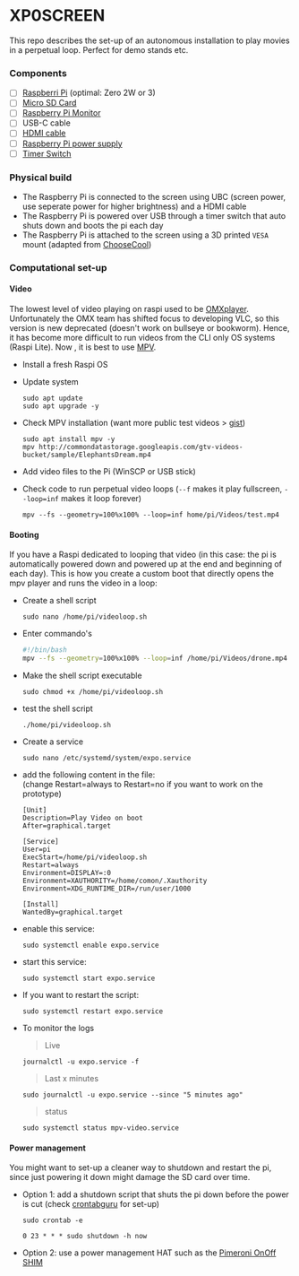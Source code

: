 # XP0SCREEN   
This repo describes the set-up of an autonomous installation to play movies in a perpetual loop. Perfect for demo stands etc.   
### Components
- [ ] [Raspberri Pi](https://www.raspberrypi.com/products/) (optimal: Zero 2W or 3)
- [ ] [Micro SD Card](https://be.farnell.com/transcend/ts2gusdc/card-sd-micro-2gb/dp/2290242)
- [ ] [Raspberry Pi Monitor](https://be.farnell.com/raspberry-pi/sc0940/rpi-monitor-red-white/dp/4568688)
- [ ] USB-C cable
- [ ] [HDMI cable](https://be.farnell.com/raspberry-pi/t7689ax/cable-micro-hdmi-hdmi-plug-1m/dp/3107125)
- [ ] [Raspberry Pi power supply](https://be.farnell.com/multicomp-pro/mp004971/adapter-ac-dc-5-1v-3a/dp/3058875)
- [ ] [Timer Switch](https://be.farnell.com/brennenstuhl/mz-20/timer-24hour-mechanica-euro-plug/dp/7966466)

### Physical build   
* The Raspberry Pi is connected to the screen using UBC (screen power, use seperate power for higher brightness) and a HDMI cable
* The Raspberry Pi is powered over USB through a timer switch that auto shuts down and boots the pi each day
* The Raspberry Pi is attached to the screen using a 3D printed ```VESA``` mount (adapted from [ChooseCool](https://www.thingiverse.com/thing:3808242))

### Computational set-up   
#### Video
The lowest level of video playing on raspi used to be [OMXplayer](https://github.com/popcornmix/omxplayer). Unfortunately the OMX team has shifted focus to developing VLC, so this version is new deprecated (doesn't work on bullseye or bookworm). Hence, it has become more difficult to run videos from the CLI only OS systems (Raspi Lite). Now , it is best to use [MPV](https://github.com/mpv-player/mpv).

* Install a fresh Raspi OS
* Update system
  
  ```console
  sudo apt update
  sudo apt upgrade -y
  ```
  
* Check MPV installation (want more public test videos > [gist](https://gist.github.com/jsturgis/3b19447b304616f18657))
  
  ```console
  sudo apt install mpv -y
  mpv http://commondatastorage.googleapis.com/gtv-videos-bucket/sample/ElephantsDream.mp4
  ```

* Add video files to the Pi (WinSCP or USB stick)
  
* Check code to run perpetual video loops (```--f``` makes it play fullscreen, ```--loop=inf``` makes it loop forever)
  
  ```console
  mpv --fs --geometry=100%x100% --loop=inf home/pi/Videos/test.mp4
  ```
#### Booting
If you have a Raspi dedicated to looping that video (in this case: the pi is automatically powered down and powered up at the end and beginning of each day). This is how you create a custom boot that directly opens the mpv player and runs the video in a loop:  

* Create a shell script
  ```console
  sudo nano /home/pi/videoloop.sh
  ```

* Enter commando's
  ```bash
  #!/bin/bash
  mpv --fs --geometry=100%x100% --loop=inf /home/pi/Videos/drone.mp4
  ```

* Make the shell script executable
  ```console
  sudo chmod +x /home/pi/videoloop.sh
  ```
* test the shell script
  ```console
  ./home/pi/videoloop.sh
  ```
  
* Create a service
  ```console
  sudo nano /etc/systemd/system/expo.service
  ```
  
* add the following content in the file:   
  (change Restart=always to Restart=no if you want to work on the prototype)

  ```
  [Unit]
  Description=Play Video on boot
  After=graphical.target
  
  [Service]
  User=pi
  ExecStart=/home/pi/videoloop.sh
  Restart=always
  Environment=DISPLAY=:0
  Environment=XAUTHORITY=/home/comon/.Xauthority
  Environment=XDG_RUNTIME_DIR=/run/user/1000
  
  [Install]
  WantedBy=graphical.target
  ```

* enable this service:
  
  ```console
  sudo systemctl enable expo.service
  ```

* start this service:
  
  ```console
  sudo systemctl start expo.service
  ```

* If you want to restart the script:
  ```console
  sudo systemctl restart expo.service
  ```
* To monitor the logs
  > Live
  ```console
  journalctl -u expo.service -f
  ```
  > Last x minutes
  ```console
  sudo journalctl -u expo.service --since "5 minutes ago"
  ```
  > status
  ```console
  sudo systemctl status mpv-video.service
  ```

#### Power management
You might want to set-up a cleaner way to shutdown and restart the pi, since just powering it down might damage the SD card over time.
* Option 1: add a shutdown script that shuts the pi down before the power is cut (check [crontabguru](https://crontab.guru/) for set-up)
  
  ```console
  sudo crontab -e
  ```

  ```
  0 23 * * * sudo shutdown -h now
  ```

* Option 2: use a power management HAT such as the [Pimeroni OnOff SHIM](https://shop.pimoroni.com/products/onoff-shim?variant=41102600138)
